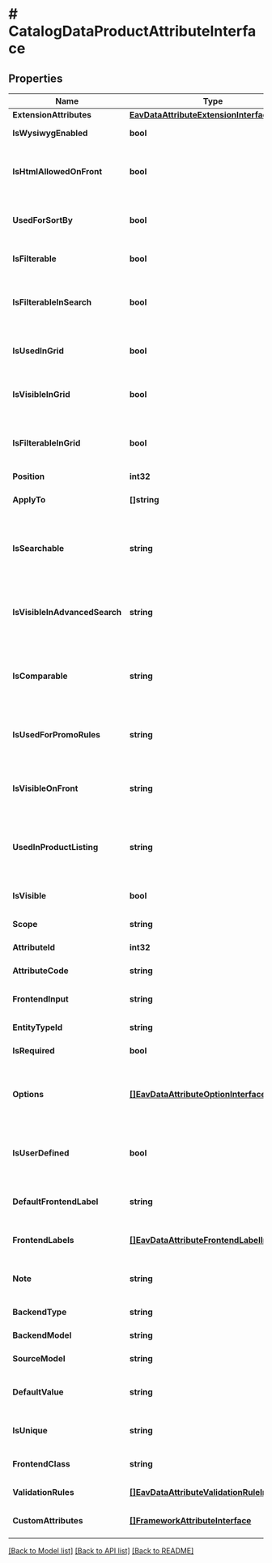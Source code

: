 # # CatalogDataProductAttributeInterface


## Properties 


Name | Type | Description | Notes
------------ | ------------- | ------------- | -------------
**ExtensionAttributes**| [**EavDataAttributeExtensionInterface**](EavDataAttributeExtensionInterface.md) |   | [optional]
**IsWysiwygEnabled**| **bool** | WYSIWYG flag  | [optional]
**IsHtmlAllowedOnFront**| **bool** | The HTML tags are allowed on the frontend  | [optional]
**UsedForSortBy**| **bool** | It is used for sorting in product listing  | [optional]
**IsFilterable**| **bool** | It used in layered navigation  | [optional]
**IsFilterableInSearch**| **bool** | It is used in search results layered navigation  | [optional]
**IsUsedInGrid**| **bool** | It is used in catalog product grid  | [optional]
**IsVisibleInGrid**| **bool** | It is visible in catalog product grid  | [optional]
**IsFilterableInGrid**| **bool** | It is filterable in catalog product grid  | [optional]
**Position**| **int32** | Position  | [optional]
**ApplyTo**| **[]string** | Apply to value for the element  | [optional]
**IsSearchable**| **string** | The attribute can be used in Quick Search  | [optional]
**IsVisibleInAdvancedSearch**| **string** | The attribute can be used in Advanced Search  | [optional]
**IsComparable**| **string** | The attribute can be compared on the frontend  | [optional]
**IsUsedForPromoRules**| **string** | The attribute can be used for promo rules  | [optional]
**IsVisibleOnFront**| **string** | The attribute is visible on the frontend  | [optional]
**UsedInProductListing**| **string** | The attribute can be used in product listing  | [optional]
**IsVisible**| **bool** | Attribute is visible on frontend.  | [optional]
**Scope**| **string** | Attribute scope  | [optional]
**AttributeId**| **int32** | Id of the attribute.  | [optional]
**AttributeCode**| **string** | Code of the attribute.  |
**FrontendInput**| **string** | HTML for input element.  |
**EntityTypeId**| **string** | Entity type id  |
**IsRequired**| **bool** | Attribute is required.  |
**Options**| [**[]EavDataAttributeOptionInterface**](EavDataAttributeOptionInterface.md) | Options of the attribute (key &#x3D;&gt; value pairs for select)  | [optional]
**IsUserDefined**| **bool** | Current attribute has been defined by a user.  | [optional]
**DefaultFrontendLabel**| **string** | Frontend label for default store  | [optional]
**FrontendLabels**| [**[]EavDataAttributeFrontendLabelInterface**](EavDataAttributeFrontendLabelInterface.md) | Frontend label for each store  |
**Note**| **string** | The note attribute for the element.  | [optional]
**BackendType**| **string** | Backend type.  | [optional]
**BackendModel**| **string** | Backend model  | [optional]
**SourceModel**| **string** | Source model  | [optional]
**DefaultValue**| **string** | Default value for the element.  | [optional]
**IsUnique**| **string** | This is a unique attribute  | [optional]
**FrontendClass**| **string** | Frontend class of attribute  | [optional]
**ValidationRules**| [**[]EavDataAttributeValidationRuleInterface**](EavDataAttributeValidationRuleInterface.md) | Validation rules.  | [optional]
**CustomAttributes**| [**[]FrameworkAttributeInterface**](FrameworkAttributeInterface.md) | Custom attributes values.  | [optional]


[[Back to Model list]](../../README.md#models) [[Back to API list]](../../README.md#endpoints) [[Back to README]](../../README.md)

